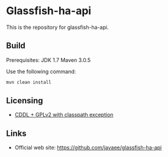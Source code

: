 # Glassfish-ha-api

This is the repository for glassfish-ha-api.

## Build

Prerequisites:
JDK 1.7
Maven 3.0.5

Use the following command:
```bash
mvn clean install
```

## Licensing

- [CDDL + GPLv2 with classpath exception](https://oss.oracle.com/licenses/CDDL+GPL-1.1)

## Links

- Official web site: https://github.com/javaee/glassfish-ha-api
